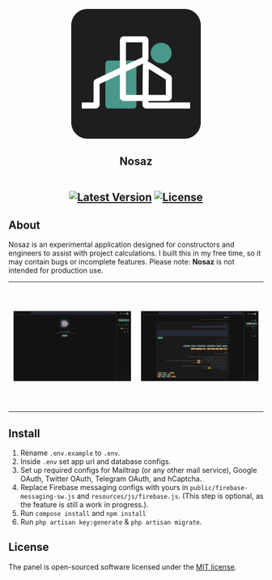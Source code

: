 <p align="center"><a href=""><img src="https://raw.githubusercontent.com/armineslami/nosaz/master/public/img/icon-256x256.png" width="256" alt="Logo"></a></p>

<h2 align="center">
Nosaz
<br/>
<br/>
<p>
<a href=""><img src="https://img.shields.io/badge/v1.0.0-blue?label=release" alt="Latest Version"></a>
<a href=""><img src="https://img.shields.io/badge/MIT-%2397ca00?label=licence" alt="License"></a>
</p>
</h2>

## About

Nosaz is an experimental application designed for constructors and engineers to assist with project calculations. I built this in my free time, so it may contain bugs or incomplete features. Please note: **Nosaz** is not intended for production use.

<div align="center">
    <table style="border: none" align="center">
        <tr>
            <td style="padding:10px" align="center">
                <img src="./media/screenshot1.png" alt="Wheel Preview 1" style="max-height: 250px; aspect-ratio: 1 / 1; object-fit: contain;" />
            </td>
            <td style="padding:10px" align="center">
                <img src="./media/screenshot2.png" alt="Wheel Preview 2" style="max-height: 250px; aspect-ratio: 1 / 1; object-fit: contain;" />
            </td>
        </tr>
    </table>
</div>

## Install

1.  Rename `.env.example` to `.env`.
2.  Inside `.env` set app url and database configs.
3.  Set up required configs for Mailtrap (or any other mail service), Google OAuth, Twitter OAuth, Telegram OAuth, and hCaptcha.
4.  Replace Firebase messaging configs with yours in `public/firebase-messaging-sw.js` and `resources/js/firebase.js`. (This step is optional, as the feature is still a work in progress.).
5.  Run `compose install` and `npm install`
6.  Run `php artisan key:generate` & `php artisan migrate`.

## License

The panel is open-sourced software licensed under the [MIT license](https://opensource.org/licenses/MIT).

